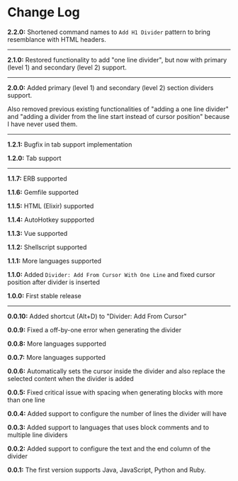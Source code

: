 # Change Log

**2.2.0:** Shortened command names to `Add H1 Divider` pattern to bring resemblance with HTML headers.

---

**2.1.0:** Restored functionality to add "one line divider", but now with primary (level 1) and secondary (level 2) support.

---

**2.0.0:** Added primary (level 1) and secondary (level 2) section dividers support.

Also removed previous existing functionalities of "adding a one line divider" and "adding a divider from the line start instead of cursor position" because I have never used them.

---

**1.2.1:** Bugfix in tab support implementation

**1.2.0:** Tab support

---

**1.1.7:** ERB supported

**1.1.6:** Gemfile supported

**1.1.5:** HTML (Elixir) supported

**1.1.4:** AutoHotkey suppported

**1.1.3:** Vue supported

**1.1.2:** Shellscript supported

**1.1.1:** More languages supported

**1.1.0:** Added `Divider: Add From Cursor With One Line` and fixed cursor position after divider is inserted

**1.0.0:** First stable release

---

**0.0.10:** Added shortcut (Alt+D) to "Divider: Add From Cursor"

**0.0.9:** Fixed a off-by-one error when generating the divider

**0.0.8:** More languages supported

**0.0.7:** More languages supported

**0.0.6:** Automatically sets the cursor inside the divider and also replace the selected content when the divider is added

**0.0.5:** Fixed critical issue with spacing when generating blocks with more than one line

**0.0.4:** Added support to configure the number of lines the divider will have

**0.0.3:** Added support to languages that uses block comments and to multiple line dividers

**0.0.2:** Added support to configure the text and the end column of the divider

**0.0.1:** The first version supports Java, JavaScript, Python and Ruby.

